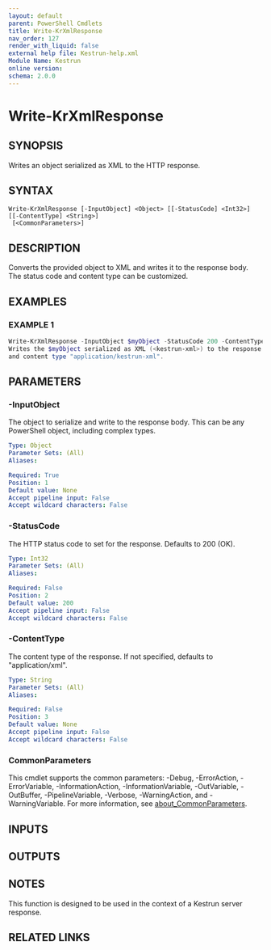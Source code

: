 ```yaml
---
layout: default
parent: PowerShell Cmdlets
title: Write-KrXmlResponse
nav_order: 127
render_with_liquid: false
external help file: Kestrun-help.xml
Module Name: Kestrun
online version:
schema: 2.0.0
---
```


# Write-KrXmlResponse

## SYNOPSIS
Writes an object serialized as XML to the HTTP response.

## SYNTAX

```
Write-KrXmlResponse [-InputObject] <Object> [[-StatusCode] <Int32>] [[-ContentType] <String>]
 [<CommonParameters>]
```

## DESCRIPTION
Converts the provided object to XML and writes it to the response body.
The
status code and content type can be customized.

## EXAMPLES

### EXAMPLE 1
```powershell
Write-KrXmlResponse -InputObject $myObject -StatusCode 200 -ContentType "application/kestrun-xml"
Writes the $myObject serialized as XML (<kestrun-xml>) to the response with a 200 status code
and content type "application/kestrun-xml".
```

## PARAMETERS

### -InputObject
The object to serialize and write to the response body.
This can be any
PowerShell object, including complex types.

```yaml
Type: Object
Parameter Sets: (All)
Aliases:

Required: True
Position: 1
Default value: None
Accept pipeline input: False
Accept wildcard characters: False
```

### -StatusCode
The HTTP status code to set for the response.
Defaults to 200 (OK).

```yaml
Type: Int32
Parameter Sets: (All)
Aliases:

Required: False
Position: 2
Default value: 200
Accept pipeline input: False
Accept wildcard characters: False
```

### -ContentType
The content type of the response.
If not specified, defaults to "application/xml".

```yaml
Type: String
Parameter Sets: (All)
Aliases:

Required: False
Position: 3
Default value: None
Accept pipeline input: False
Accept wildcard characters: False
```

### CommonParameters
This cmdlet supports the common parameters: -Debug, -ErrorAction, -ErrorVariable, -InformationAction, -InformationVariable, -OutVariable, -OutBuffer, -PipelineVariable, -Verbose, -WarningAction, and -WarningVariable. For more information, see [about_CommonParameters](http://go.microsoft.com/fwlink/?LinkID=113216).

## INPUTS

## OUTPUTS

## NOTES
This function is designed to be used in the context of a Kestrun server response.

## RELATED LINKS
